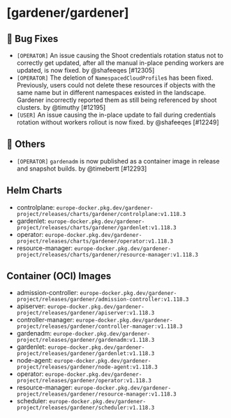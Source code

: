 # [gardener/gardener]

## 🐛 Bug Fixes

- `[OPERATOR]` An issue causing the Shoot credentials rotation status not to correctly get updated, after all the manual in-place pending workers are updated, is now fixed. by @shafeeqes [#12305]
- `[OPERATOR]` The deletion of `NamespacedCloudProfile`s has been fixed. Previously, users could not delete these resources if objects with the same name but in different namespaces existed in the landscape. Gardener incorrectly reported them as still being referenced by shoot clusters. by @timuthy [#12195]
- `[USER]` An issue causing the in-place update to fail during credentials rotation without workers rollout is now fixed. by @shafeeqes [#12249]
## 🏃 Others

- `[OPERATOR]` `gardenadm` is now published as a container image in release and snapshot builds. by @timebertt [#12293]

## Helm Charts
- controlplane: `europe-docker.pkg.dev/gardener-project/releases/charts/gardener/controlplane:v1.118.3`
- gardenlet: `europe-docker.pkg.dev/gardener-project/releases/charts/gardener/gardenlet:v1.118.3`
- operator: `europe-docker.pkg.dev/gardener-project/releases/charts/gardener/operator:v1.118.3`
- resource-manager: `europe-docker.pkg.dev/gardener-project/releases/charts/gardener/resource-manager:v1.118.3`
## Container (OCI) Images
- admission-controller: `europe-docker.pkg.dev/gardener-project/releases/gardener/admission-controller:v1.118.3`
- apiserver: `europe-docker.pkg.dev/gardener-project/releases/gardener/apiserver:v1.118.3`
- controller-manager: `europe-docker.pkg.dev/gardener-project/releases/gardener/controller-manager:v1.118.3`
- gardenadm: `europe-docker.pkg.dev/gardener-project/releases/gardener/gardenadm:v1.118.3`
- gardenlet: `europe-docker.pkg.dev/gardener-project/releases/gardener/gardenlet:v1.118.3`
- node-agent: `europe-docker.pkg.dev/gardener-project/releases/gardener/node-agent:v1.118.3`
- operator: `europe-docker.pkg.dev/gardener-project/releases/gardener/operator:v1.118.3`
- resource-manager: `europe-docker.pkg.dev/gardener-project/releases/gardener/resource-manager:v1.118.3`
- scheduler: `europe-docker.pkg.dev/gardener-project/releases/gardener/scheduler:v1.118.3`

